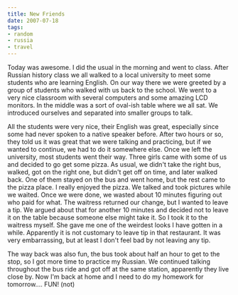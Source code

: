 ```yaml
---
title: New Friends
date: 2007-07-18
tags:
- random
- russia
- travel
---
```

Today was awesome. I did the usual in the morning and went to class. After Russian history class we all walked to a local university to meet some students who are learning English. On our way there we were greeted by a group of students who walked with us back to the school. We went to a very nice classroom with several computers and some amazing LCD monitors. In the middle was a sort of oval-ish table where we all sat. We introduced ourselves and separated into smaller groups to talk.

All the students were very nice, their English was great, especially since some had never spoken to a native speaker before. After two hours or so, they told us it was great that we were talking and practicing, but if we wanted to continue, we had to do it somewhere else. Once we left the university, most students went their way. Three girls came with some of us and decided to go get some pizza. As usual, we didn't take the right bus, walked, got on the right one, but didn't get off on time, and later walked back. One of them stayed on the bus and went home, but the rest came to the pizza place. I really enjoyed the pizza. We talked and took pictures while we waited. Once we were done, we wasted about 10 minutes figuring out who paid for what. The waitress returned our change, but I wanted to leave a tip. We argued about that for another 10 minutes and decided not to leave it on the table because someone else might take it. So I took it to the waitress myself. She gave me one of the weirdest looks I have gotten in a while. Apparently it is not customary to leave tip in that restaurant. It was very embarrassing, but at least I don't feel bad by not leaving any tip.

The way back was also fun, the bus took about half an hour to get to the stop, so I got more time to practice my Russian. We continued talking throughout the bus ride and got off at the same station, apparently they live close by. Now I'm back at home and I need to do my homework for tomorrow.... FUN! (not)
